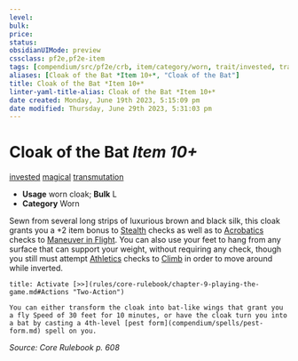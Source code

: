 ```yaml
---
level:
bulk:
price:
status:
obsidianUIMode: preview
cssclass: pf2e,pf2e-item
tags: [compendium/src/pf2e/crb, item/category/worn, trait/invested, trait/magical, trait/transmutation]
aliases: [Cloak of the Bat *Item 10+*, "Cloak of the Bat"]
title: Cloak of the Bat *Item 10+*
linter-yaml-title-alias: Cloak of the Bat *Item 10+*
date created: Monday, June 19th 2023, 5:15:09 pm
date modified: Thursday, June 29th 2023, 5:31:03 pm
---
```


# Cloak of the Bat *Item 10+*

[invested](rules/traits/invested.md) [magical](rules/traits/magical.md) [transmutation](rules/traits/transmutation.md)  

- **Usage** worn cloak; **Bulk** L
- **Category** Worn

Sewn from several long strips of luxurious brown and black silk, this cloak grants you a +2 item bonus to [Stealth](compendium/skills.md#Stealth) checks as well as to [Acrobatics](compendium/skills.md#Acrobatics) checks to [Maneuver in Flight](rules/actions/maneuver-in-flight.md). You can also use your feet to hang from any surface that can support your weight, without requiring any check, though you still must attempt [Athletics](compendium/skills.md#Athletics) checks to [Climb](rules/actions/climb.md) in order to move around while inverted.

```ad-embed-ability
title: Activate [>>](rules/core-rulebook/chapter-9-playing-the-game.md#Actions "Two-Action")

You can either transform the cloak into bat-like wings that grant you a fly Speed of 30 feet for 10 minutes, or have the cloak turn you into a bat by casting a 4th-level [pest form](compendium/spells/pest-form.md) spell on you.
```

*Source: Core Rulebook p. 608*
